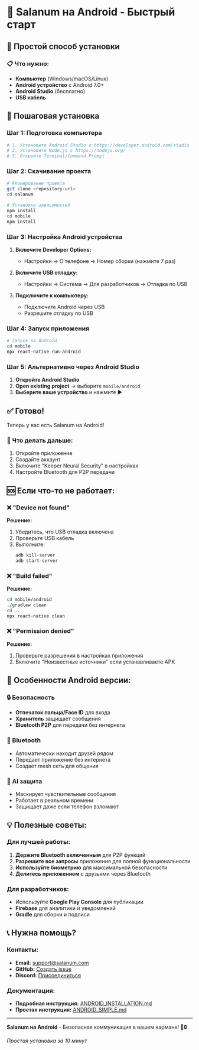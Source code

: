 # 🤖 Salanum на Android - Быстрый старт

## 🎯 Простой способ установки

### 📋 Что нужно:
- **Компьютер** (Windows/macOS/Linux)
- **Android устройство** с Android 7.0+
- **Android Studio** (бесплатно)
- **USB кабель**

## 🚀 Пошаговая установка

### Шаг 1: Подготовка компьютера
```bash
# 1. Установите Android Studio с https://developer.android.com/studio
# 2. Установите Node.js с https://nodejs.org/
# 3. Откройте Terminal/Command Prompt
```

### Шаг 2: Скачивание проекта
```bash
# Клонирование проекта
git clone <repository-url>
cd salanum

# Установка зависимостей
npm install
cd mobile
npm install
```

### Шаг 3: Настройка Android устройства
1. **Включите Developer Options:**
   - Настройки → О телефоне → Номер сборки (нажмите 7 раз)

2. **Включите USB отладку:**
   - Настройки → Система → Для разработчиков → Отладка по USB

3. **Подключите к компьютеру:**
   - Подключите Android через USB
   - Разрешите отладку по USB

### Шаг 4: Запуск приложения
```bash
# Запуск на Android
cd mobile
npx react-native run-android
```

### Шаг 5: Альтернативно через Android Studio
1. **Откройте Android Studio**
2. **Open existing project** → выберите `mobile/android`
3. **Выберите ваше устройство** и нажмите ▶️

## ✅ Готово!

Теперь у вас есть Salanum на Android! 

### 🔧 Что делать дальше:
1. Откройте приложение
2. Создайте аккаунт
3. Включите "Keeper Neural Security" в настройках
4. Настройте Bluetooth для P2P передачи

## 🆘 Если что-то не работает:

### ❌ "Device not found"
**Решение:**
1. Убедитесь, что USB отладка включена
2. Проверьте USB кабель
3. Выполните:
   ```bash
   adb kill-server
   adb start-server
   ```

### ❌ "Build failed"
**Решение:**
```bash
cd mobile/android
./gradlew clean
cd ..
npx react-native clean
```

### ❌ "Permission denied"
**Решение:**
1. Проверьте разрешения в настройках приложения
2. Включите "Неизвестные источники" если устанавливаете APK

## 📱 Особенности Android версии:

### 🔒 Безопасность
- **Отпечаток пальца/Face ID** для входа
- **Хранитель** защищает сообщения
- **Bluetooth P2P** для передачи без интернета

### 📶 Bluetooth
- Автоматически находит друзей рядом
- Передает приложение без интернета
- Создает mesh сеть для общения

### 🤖 AI защита
- Маскирует чувствительные сообщения
- Работает в реальном времени
- Защищает даже если телефон взломают

## 💡 Полезные советы:

### Для лучшей работы:
1. **Держите Bluetooth включенным** для P2P функций
2. **Разрешите все запросы** приложения для полной функциональности
3. **Используйте биометрию** для максимальной безопасности
4. **Делитесь приложением** с друзьями через Bluetooth

### Для разработчиков:
- Используйте **Google Play Console** для публикации
- **Firebase** для аналитики и уведомлений
- **Gradle** для сборки и подписи

## 📞 Нужна помощь?

### Контакты:
- **Email:** support@salanum.com
- **GitHub:** [Создать issue](https://github.com/your-repo/issues)
- **Discord:** [Присоединиться](https://discord.gg/salanum)

### Документация:
- **Подробная инструкция:** [ANDROID_INSTALLATION.md](ANDROID_INSTALLATION.md)
- **Простая инструкция:** [ANDROID_SIMPLE.md](ANDROID_SIMPLE.md)

---

**Salanum на Android** - Безопасная коммуникация в вашем кармане! 🤖🔒

*Простая установка за 10 минут*
